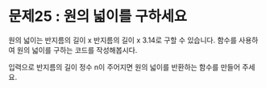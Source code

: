 # 문제25 : 원의 넓이를 구하세요

원의 넓이는 반지름의 길이 x 반지름의 길이 x 3.14로 구할 수 있습니다.
함수를 사용하여 원의 넓이를 구하는 코드를 작성해봅시다.

입력으로 반지름의 길이 정수 n이 주어지면 원의 넓이를 반환하는 함수를 만들어 주세요.

